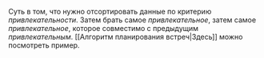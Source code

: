 
Суть в том, что нужно отсортировать данные по критерию *привлекательности*. Затем брать самое *привлекательное*, затем самое *привлекательное*, которое совместимо с предыдущим *привлекательным*. [[Алгоритм планирования встреч|Здесь]] можно посмотреть пример.